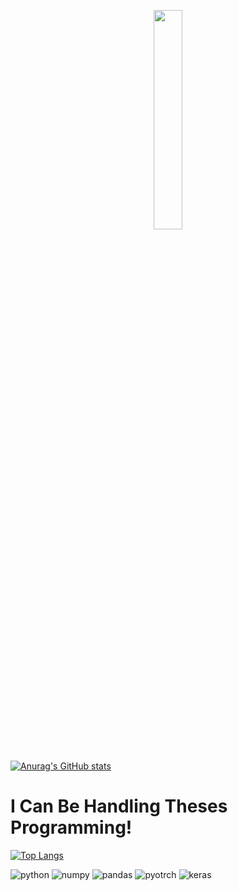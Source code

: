 <p align="center">
  <img src="https://media.giphy.com/media/MeJgB3yMMwIaHmKD4z/giphy.gif" width="30%">
  <br><br>
  <samp>
</p>


[![Anurag's GitHub stats](https://github-readme-stats.vercel.app/api?username=jgp505&show_icons=true&theme=merko)](https://github.com/anuraghazra/github-readme-stats)

# I Can Be Handling Theses Programming!
[![Top Langs](https://github-readme-stats.vercel.app/api/top-langs/?username=jgp505&layout=compact&theme=merko&langs_count=3)](https://github.com/anuraghazra/github-readme-stats)

![python](https://img.shields.io/badge/Python-FFD43B?style=for-the-badge&logo=python&logoColor=blue)
![numpy](https://img.shields.io/badge/Numpy-777BB4?style=for-the-badge&logo=numpy&logoColor=white)
![pandas](https://img.shields.io/badge/Pandas-2C2D72?style=for-the-badge&logo=pandas&logoColor=white)
![pyotrch](https://img.shields.io/badge/PyTorch-EE4C2C?style=for-the-badge&logo=pytorch&logoColor=white)
![keras](https://img.shields.io/badge/Keras-FF0000?style=for-the-badge&logo=keras&logoColor=white)